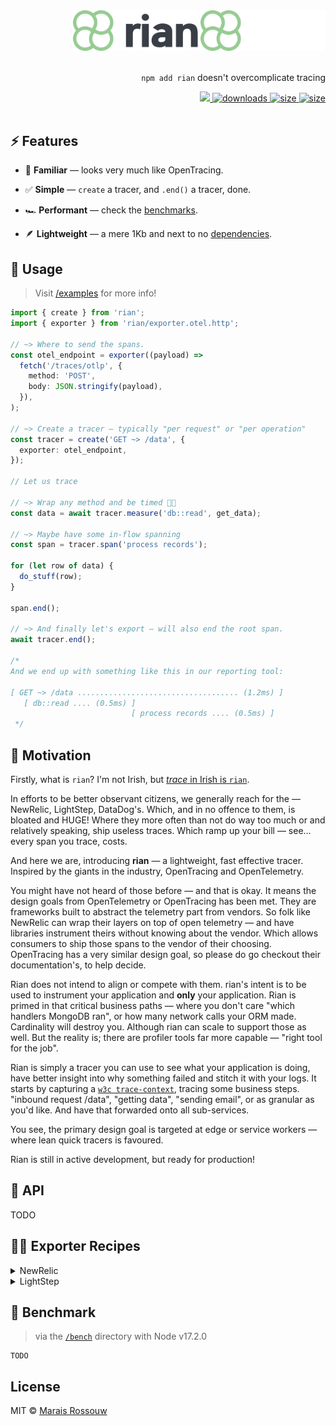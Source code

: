 <div align="right">
<img src="files/logo-light.svg#gh-light-mode-only" alt="rian light mode logo" width="200px">
<img src="files/logo-dark.svg#gh-dark-mode-only" alt="rian dark mode logo" width="200px">
<br />
<br />

<p><code>npm add rian</code> doesn't overcomplicate tracing</p>
<span>
<a href="https://github.com/maraisr/rian/actions/workflows/ci.yml">
	<img src="https://github.com/maraisr/rian/actions/workflows/ci.yml/badge.svg"/>
</a>
<a href="https://npm-stat.com/charts.html?package=rian">
	<img src="https://badgen.net/npm/dw/rian?labelColor=black&color=black&cache=600" alt="downloads"/>
</a>
<a href="https://packagephobia.com/result?p=rian">
		<img src="https://badgen.net/packagephobia/install/rian?labelColor=black&color=black" alt="size"/>
</a>
<a href="https://bundlephobia.com/result?p=rian">
		<img src="https://badgen.net/bundlephobia/minzip/rian?labelColor=black&color=black" alt="size"/>
</a>
</span>

<br />
<br />
</div>

## ⚡ Features

- 🤔 **Familiar** — looks very much like OpenTracing.

- ✅ **Simple** — `create` a tracer, and `.end()` a tracer, done.

- 🏎 **Performant** — check the [benchmarks](#-benchmark).

- 🪶 **Lightweight** — a mere 1Kb and next to no [dependencies](https://npm.anvaka.com/#/view/2d/rian/).

## 🚀 Usage

> Visit [/examples](/examples) for more info!

```ts
import { create } from 'rian';
import { exporter } from 'rian/exporter.otel.http';

// ~> Where to send the spans.
const otel_endpoint = exporter((payload) =>
  fetch('/traces/otlp', {
    method: 'POST',
    body: JSON.stringify(payload),
  }),
);

// ~> Create a tracer — typically "per request" or "per operation"
const tracer = create('GET ~> /data', {
  exporter: otel_endpoint,
});

// Let us trace

// ~> Wrap any method and be timed 🕺🏻
const data = await tracer.measure('db::read', get_data);

// ~> Maybe have some in-flow spanning
const span = tracer.span('process records');

for (let row of data) {
  do_stuff(row);
}

span.end();

// ~> And finally let's export — will also end the root span.
await tracer.end();

/*
And we end up with something like this in our reporting tool:

[ GET ~> /data .................................... (1.2ms) ]
   [ db::read .... (0.5ms) ]
                           [ process records .... (0.5ms) ]
 */
```

## 🤔 Motivation

Firstly, what is `rian`? I'm not Irish, but
[_trace_ in Irish is `rian`](https://translate.google.com/?sl=en&tl=ga&text=trace&op=translate&hl=en).

In efforts to be better observant citizens, we generally reach for the — NewRelic, LightStep, DataDog's. Which, and in
no offence to them, is bloated and HUGE! Where they more often than not do way too much or and relatively speaking, ship
useless traces. Which ramp up your bill — see... every span you trace, costs.

And here we are, introducing **rian** — a lightweight, fast effective tracer. Inspired by the giants in the industry,
OpenTracing and OpenTelemetry.

You might have not heard of those before — and that is okay. It means the design goals from OpenTelemetry or OpenTracing
has been met. They are frameworks built to abstract the telemetry part from vendors. So folk like NewRelic can wrap
their layers on top of open telemetry — and have libraries instrument theirs without knowing about the vendor. Which
allows consumers to ship those spans to the vendor of their choosing. OpenTracing has a very similar design goal, so
please do go checkout their documentation's, to help decide.

Rian does not intend to align or compete with them. rian's intent is to be used to instrument your application and
**only** your application. Rian is primed in that critical business paths — where you don't care "which handlers MongoDB
ran", or how many network calls your ORM made. Cardinality will destroy you. Although rian can scale to support those as
well. But the reality is; there are profiler tools far more capable — "right tool for the job".

Rian is simply a tracer you can use to see what your application is doing, have better insight into why something failed
and stitch it with your logs. It starts by capturing a [`w3c trace-context`](https://www.w3.org/TR/trace-context/),
tracing some business steps. "inbound request /data", "getting data", "sending email", or as granular as you'd like. And
have that forwarded onto all sub-services.

You see, the primary design goal is targeted at edge or service workers — where lean quick tracers is favoured.

Rian is still in active development, but ready for production!

## 🔎 API

TODO

## 🧑‍🍳 Exporter Recipes

<details><summary>NewRelic</summary>

```ts
import { create } from 'rian';
import { exporter } from 'rian/exporter.zipkin';

const newrelic = exporter((payload) =>
  fetch('https://trace-api.newrelic.com/trace/v1', {
    method: 'POST',
    headers: {
      'api-key': '<your api key>',
      'content-type': 'application/json',
      'data-format': 'zipkin',
      'data-format-version': '2',
    },
    body: JSON.stringify(payload),
  }),
);

const tracer = create('example', {
  context: {
    localEndpoint: {
      serviceName: 'my-service', // 👈 important part
    },
  },
  exporter: lightstep,
});
```

[learn more](https://docs.newrelic.com/docs/distributed-tracing/trace-api/introduction-trace-api/)

</details>

<details><summary>LightStep</summary>

```ts
import { create } from 'rian';
import { exporter } from 'rian/exporter.otel.http';

const lightstep = exporter((payload) =>
  fetch('https://ingest.lightstep.com/traces/otlp/v0.6', {
    method: 'POST',
    headers: {
      'lightstep-access-token': '<your api key>',
      'content-type': 'application/json',
    },
    body: JSON.stringify(payload),
  }),
);

const tracer = create('example', {
  context: {
    'service.name': 'my-service', // 👈 important part
  },
  exporter: lightstep,
});
```

[learn more](https://opentelemetry.lightstep.com/tracing/)

</details>

## 💨 Benchmark

> via the [`/bench`](/bench) directory with Node v17.2.0

```
TODO
```

## License

MIT © [Marais Rossouw](https://marais.io)
